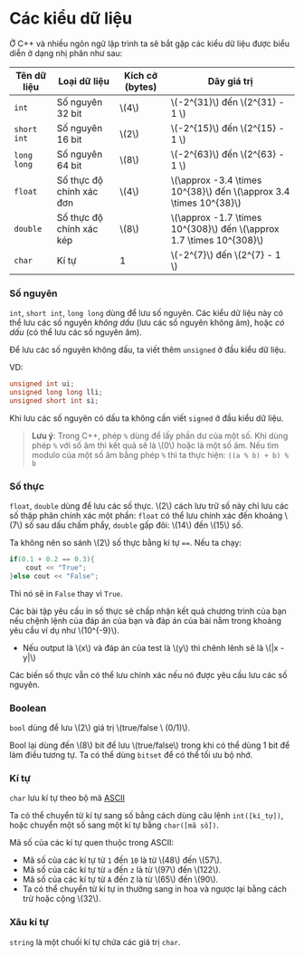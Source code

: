 # Các kiểu dữ liệu

Ở C++ và nhiều ngôn ngữ lập trình ta sẽ bắt gặp các kiểu dữ liệu được biểu diễn ở dạng nhị phân như sau:

|Tên dữ liệu|Loại dữ liệu|Kích cỡ (bytes)|Dãy giá trị|
|---|---|---|---|
|`int`|Số nguyên 32 bit|\\(4\\)|\\(-2^{31}\\) đến \\(2^{31} - 1 \\)|
|`short int`|Số nguyên 16 bit|\\(2\\)|\\(-2^{15}\\) đến \\(2^{15} - 1 \\)|
|`long long`|Số nguyên 64 bit|\\(8\\)|\\(-2^{63}\\) đến \\(2^{63} - 1 \\)|
|`float`|Số thực độ chính xác đơn|\\(4\\)|\\(\approx -3.4 \times 10^{38}\\) đến \\(\approx 3.4 \times 10^{38}\\)|
|`double`|Số thực độ chính xác kép|\\(8\\)|\\(\approx -1.7 \times 10^{308}\\) đến \\(\approx 1.7 \times 10^{308}\\)||`bool`|Giá trị đúng/sai|1|`true` hoặc `false` (0 hoặc 1)|
|`char`|Kí tự|1|\\(-2^{7}\\) đến  \\(2^{7} - 1 \\)|


### Số nguyên

`int`, `short int`, `long long` dùng để lưu số nguyên. Các kiểu dữ liệu này có thể lưu các số nguyên *không dấu* (lưu các số nguyên không âm), hoặc *có dấu* (có thể lưu các số nguyên âm). 

Để lưu các số nguyên không dấu, ta viết thêm `unsigned` ở đầu kiểu dữ liệu.

VD:

```c++
unsigned int ui;
unsigned long long lli;
unsigned short int si;
```

Khi lưu các số nguyên có dấu ta không cần viết `signed` ở đầu kiểu dữ liệu.

> **Lưu ý**: Trong C++, phép `%` dùng để lấy phần dư của một số. Khi dùng phép `%` với số âm thì kết quả sẽ là \\(0\\) hoặc là một số âm. Nếu tìm modulo của một số âm bằng phép `%` thì ta thực hiện: `((a % b) + b) % b`

### Số thực

`float`, `double` dùng để lưu các số thực. \\(2\\) cách lưu trữ số này chỉ lưu các số thập phân chính xác một phần: `float` có thể lưu chính xác đến khoảng \\(7\\) số sau dấu chấm phẩy, `double` gấp đôi: \\(14\\) đến \\(15\\) số.

Ta không nên so sánh \\(2\\) số thực bằng kí tự `==`. Nếu ta chạy:

```c++
if(0.1 + 0.2 == 0.3){
	cout << "True";
}else cout << "False";
```

Thì nó sẽ in `False` thay vì `True`.

Các bài tập yêu cầu in số thực sẽ chấp nhận kết quả chương trình của bạn nếu chệnh lệnh của đáp án của bạn và đáp án của bài nằm trong khoảng yêu cầu ví dụ như \\(10^{-9}\\).

- Nếu output là \\(x\\) và đáp án của test là \\(y\\) thì chênh lênh sẽ là \\(|x - y|\\)

Các biến số thực vẫn có thể lưu chính xác nếu nó được yêu cầu lưu các số nguyên.

### Boolean

`bool` dùng để lưu \\(2\\) giá trị \\(true/false \ (0/1)\\).

Bool lại dùng đến \\(8\\) bit để lưu \\(true/false\\) trong khi có thể dùng 1 bit để làm điều tương tự. Ta có thể dùng `bitset` để có thể tối ưu bộ nhớ.

### Kí tự

`char` lưu kí tự theo bộ mã [ASCII](https://vi.wikipedia.org/wiki/ASCII)

Ta có thể chuyển từ kí tự sang số bằng cách dùng câu lệnh `int([kí_tự])`, hoặc chuyển một số sang một kí tự bằng `char([mã số])`.

Mã số của các kí tự quen thuộc trong ASCII:

- Mã số của các kí tự từ `1` đến `10` là từ \\(48\\) đến \\(57\\).
- Mã số của các kí tự từ `a` đến `z` là từ \\(97\\) đến \\(122\\).
- Mã số của các kí tự từ `A` đến `Z` là từ \\(65\\) đến \\(90\\).
- Ta có thể chuyển từ kí tự in thường sang in hoa và ngược lại bằng cách trừ hoặc cộng \\(32\\).


### Xâu kí tự

`string` là một chuối kí tự chứa các giá trị `char`. 
